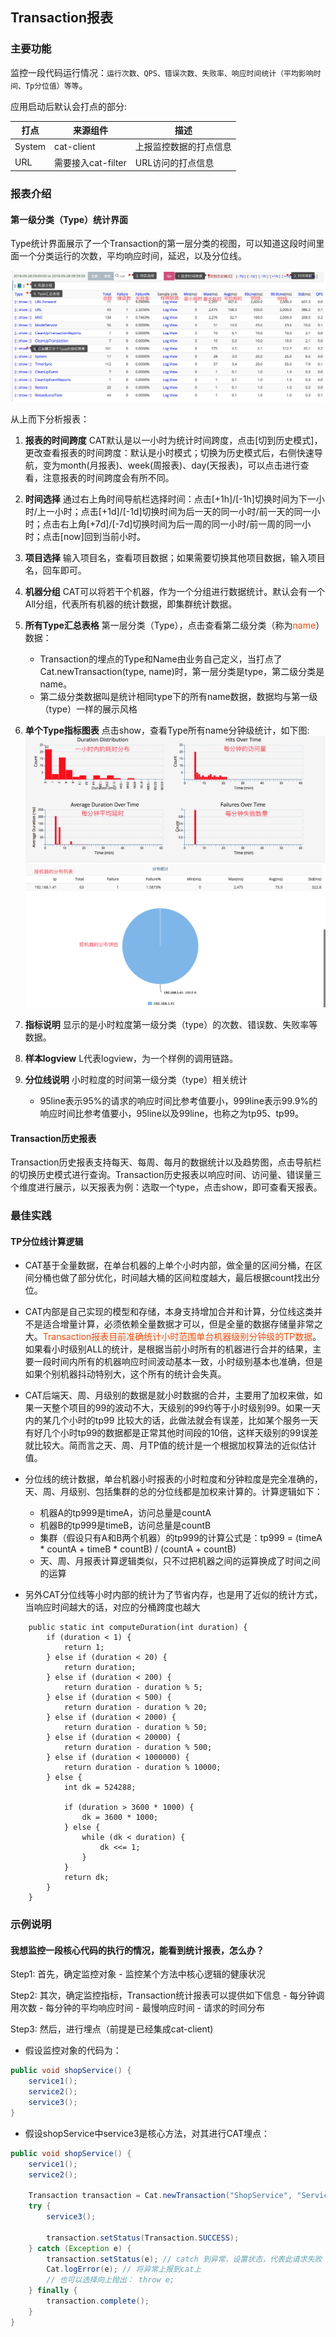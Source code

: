 ## Transaction报表
### 主要功能

监控一段代码运行情况：`运行次数、QPS、错误次数、失败率、响应时间统计（平均影响时间、Tp分位值）等等`。

应用启动后默认会打点的部分:

|  打点 | 来源组件 | 描述 |
| --- | --- | --- |
| System | cat-client | 上报监控数据的打点信息 |
| URL |  需要接入cat-filter | URL访问的打点信息 |


### 报表介绍
#### 第一级分类（Type）统计界面

Type统计界面展示了一个Transaction的第一层分类的视图，可以知道这段时间里面一个分类运行的次数，平均响应时间，延迟，以及分位线。

![](../../resources/ch1-report/transaction_view.png)


从上而下分析报表：

1. **报表的时间跨度** CAT默认是以一小时为统计时间跨度，点击[切到历史模式]，更改查看报表的时间跨度：默认是小时模式；切换为历史模式后，右侧快速导航，变为month(月报表)、week(周报表)、day(天报表)，可以点击进行查看，注意报表的时间跨度会有所不同。
2. **时间选择** 通过右上角时间导航栏选择时间：点击[+1h]/[-1h]切换时间为下一小时/上一小时；点击[+1d]/[-1d]切换时间为后一天的同一小时/前一天的同一小时；点击右上角[+7d]/[-7d]切换时间为后一周的同一小时/前一周的同一小时；点击[now]回到当前小时。
3. **项目选择** 输入项目名，查看项目数据；如果需要切换其他项目数据，输入项目名，回车即可。
4. **机器分组** CAT可以将若干个机器，作为一个分组进行数据统计。默认会有一个All分组，代表所有机器的统计数据，即集群统计数据。
5. **所有Type汇总表格** 第一层分类（Type），点击查看第二级分类（称为<font color=#FF4500>name</font>）数据：
    - Transaction的埋点的Type和Name由业务自己定义，当打点了Cat.newTransaction(type, name)时，第一层分类是type，第二级分类是name。
    - 第二级分类数据叫是统计相同type下的所有name数据，数据均与第一级（type）一样的展示风格

6. **单个Type指标图表** 点击show，查看Type所有name分钟级统计，如下图:
![](../../resources/ch1-report/transaction_chart1.png)
![](../../resources/ch1-report/transaction_chart2.png)

7. **指标说明** 显示的是小时粒度第一级分类（type）的次数、错误数、失败率等数据。
8. **样本logview** L代表logview，为一个样例的调用链路。
9. **分位线说明** 小时粒度的时间第一级分类（type）相关统计

    - 95line表示95%的请求的响应时间比参考值要小，999line表示99.9%的响应时间比参考值要小，95line以及99line，也称之为tp95、tp99。

#### Transaction历史报表

Transaction历史报表支持每天、每周、每月的数据统计以及趋势图，点击导航栏的切换历史模式进行查询。Transaction历史报表以响应时间、访问量、错误量三个维度进行展示，以天报表为例：选取一个type，点击show，即可查看天报表。

### 最佳实践
#### TP分位线计算逻辑
- CAT基于全量数据，在单台机器的上单个小时内部，做全量的区间分桶，在区间分桶也做了部分优化，时间越大桶的区间粒度越大，最后根据count找出分位。
- CAT内部是自己实现的模型和存储，本身支持增加合并和计算，分位线这类并不是适合增量计算，必须依赖全量数据才可以，但是全量的数据存储量非常之大。<font color=#FF4500>Transaction报表目前准确统计小时范围单台机器级别分钟级的TP数据</font>。如果看小时级别ALL的统计，是根据当前小时所有的机器进行合并的结果，主要一段时间内所有的机器响应时间波动基本一致，小时级别基本也准确，但是如果个别机器抖动特别大，这个所有的统计会失真。
- CAT后端天、周、月级别的数据是就小时数据的合并，主要用了加权来做，如果一天整个项目的99的波动不大，天级别的99约等于小时级别99。如果一天内的某几个小时的tp99 比较大的话，此做法就会有误差，比如某个服务一天有好几个小时tp99的数据都是正常其他时间段的10倍，这样天级别的99误差就比较大。简而言之天、周、月TP值的统计是一个根据加权算法的近似估计值。
- 分位线的统计数据，单台机器小时报表的小时粒度和分钟粒度是完全准确的，天、周、月级别、包括集群的总的分位线都是加权来计算的。计算逻辑如下：
    - 机器A的tp999是timeA，访问总量是countA
    - 机器B的tp999是timeB，访问总量是countB
    - 集群（假设只有A和B两个机器）的tp999的计算公式是：tp999 = (timeA * countA + timeB * countB) / (countA + countB)
    - 天、周、月报表计算逻辑类似，只不过把机器之间的运算换成了时间之间的运算

-  另外CAT分位线等小时内部的统计为了节省内存，也是用了近似的统计方式，当响应时间越大的话，对应的分桶跨度也越大

```
	public static int computeDuration(int duration) {
        if (duration < 1) {
            return 1;
        } else if (duration < 20) {
            return duration;
        } else if (duration < 200) {
            return duration - duration % 5;
        } else if (duration < 500) {
            return duration - duration % 20;
        } else if (duration < 2000) {
            return duration - duration % 50;
        } else if (duration < 20000) {
            return duration - duration % 500;
        } else if (duration < 1000000) {
            return duration - duration % 10000;
        } else {
            int dk = 524288;

            if (duration > 3600 * 1000) {
                dk = 3600 * 1000;
            } else {
                while (dk < duration) {
                    dk <<= 1;
                }
            }
            return dk;
        }
    }
```

### 示例说明
#### 我想监控一段核心代码的执行的情况，能看到统计报表，怎么办？

Step1: 首先，确定监控对象
        - 监控某个方法中核心逻辑的健康状况
        
Step2: 其次，确定监控指标，Transaction统计报表可以提供如下信息
        - 每分钟调用次数
        - 每分钟的平均响应时间
        - 最慢响应时间
        - 请求的时间分布
        
Step3: 然后，进行埋点（前提是已经集成cat-client)
    
   - 假设监控对象的代码为：
   
```java
public void shopService() {        
    service1();
    service2();
    service3();
}
```
        	
   - 假设shopService中service3是核心方法，对其进行CAT埋点：
        
```java
public void shopService() {        
    service1();
    service2();
    
    Transaction transaction = Cat.newTransaction("ShopService", "Service3");
    try {
        service3();
        
        transaction.setStatus(Transaction.SUCCESS);
    } catch (Exception e) {
        transaction.setStatus(e); // catch 到异常，设置状态，代表此请求失败
        Cat.logError(e); // 将异常上报到cat上
        // 也可以选择向上抛出： throw e;
    } finally {
        transaction.complete();
    }
}
```